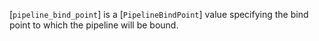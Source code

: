 [`pipeline_bind_point`] is a [`PipelineBindPoint`] value specifying
the bind point to which the pipeline will be bound.